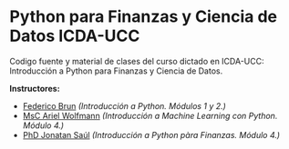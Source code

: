 # Python para Finanzas y Ciencia de Datos ICDA-UCC

Codigo fuente y material de clases del curso dictado en ICDA-UCC: Introducción a Python para Finanzas y Ciencia de Datos.

**Instructores:**

* <a href="https://www.linkedin.com/in/fjbrun/" target="_blank">Federico Brun</a> *(Introducción a Python. Módulos 1 y 2.)*
* <a href="https://www.linkedin.com/in/ariel-wolfmann/" target="_blank">MsC Ariel Wolfmann</a> *(Introducción a Machine Learning con Python. Módulo 4.)*
* <a href="https://www.linkedin.com/in/jonatan-sa%C3%BAl-09934145/" target="_blank">PhD Jonatan Saúl</a> *(Introducción a Python pàra Finanzas. Módulo 4.)*

